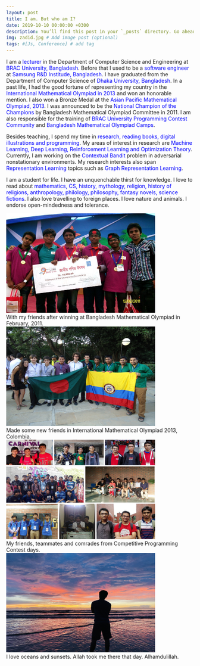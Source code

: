 ```yaml
---
layout: post
title: I am. But who am I?
date: 2019-10-10 00:00:00 +0300
description: You’ll find this post in your `_posts` directory. Go ahead and edit it and re-build the site to see your changes. # Add post description (optional)
img: zadid.jpg # Add image post (optional)
tags: #[Js, Conference] # add tag
---
```


I am a <span style="color:blue;">lecturer</span> in the Department of Computer Science and Engineering at <span style="color:blue;">BRAC University, Bangladesh</span>. Before that I used to be a <span style = "color:blue;">software engineer</span> at <span style = "color:blue;">Samsung R&D Institude, Bangladesh</span>. I have graduated from the Department of Computer Science of <span style="color:blue;">Dhaka University, Bangladesh</span>. In a past life, I had the good fortune of representing my country in the <span style="color:blue;">International Mathematical Olympiad in 2013</span> and won an honorable mention. I also won a Bronze Medal at the <span style="color:blue;">Asian Pacific Mathematical Olympiad, 2013</span>. I was announced to be the <span style="color:blue;">National Champion of the Champions</span> by Bangladesh Mathematical Olympiad Committee in 2011. I am also responsible for the training of <span style = "color:blue;">BRAC University Programming Contest Community</span> and <span style = "color:blue;">Bangladesh Mathematical Olympiad Camps</span>.

Besides teaching, I spend my time in <span style="color:blue;">research, reading books, digital illustrations and programming</span>. My areas of interest in research are <span style="color:blue;">Machine Learning, Deep Learning, Reinforcement Learning and Optimization Theory</span>. Currently, I am working on the <span style="color:blue;">Contextual Bandit</span> problem in adversarial nonstationary environments. My research interests also span <span style="color:blue;">Representation Learning</span> topics such as <span style="color:blue;">Graph Representation Learning</span>.

I am a student for life. I have an unquenchable thirst for knowledge. I love to read about <span style="color:blue;">mathematics, CS, history, mythology, religion, history of religions, anthropology, philology, philosophy, fantasy novels, science fictions</span>. I also love travelling to foreign places. I love nature and animals. I endorse open-mindedness and tolerance. 


<div class="responsive">
  <div class="gallery">
    <a target="_blank" href="/assets/img/champ.jpg">
      <img src="/assets/img/champ.jpg" alt="Cinque Terre" width="400" height="267">
    </a>
    <div class="desc">With my friends after winning at Bangladesh Mathematical Olympiad in February, 2011.</div>
  </div>
</div>


<div class="responsive">
  <div class="gallery">
    <a target="_blank" href="/assets/img/colombia.jpg">
      <img src="/assets/img/colombia.jpg" alt="Forest" width="400" height="267">
    </a>
    <div class="desc">Made some new friends in International Mathematical Olympiad 2013, Colombia.</div>
  </div>
</div>

<div class="responsive">
  <div class="gallery">
    <a target="_blank" href="/assets/img/contest.jpg">
      <img src="/assets/img/contest.jpg" alt="Northern Lights" width="400" height="267">
    </a>
    <div class="desc">My friends, teammates and comrades from Competitive Programming Contest days.</div>
  </div>
</div>

<div class="responsive">
  <div class="gallery">
    <a target="_blank" href="/assets/img/ocean.jpg">
      <img src="/assets/img/ocean.jpg" alt="Mountains" width="400" height="267">
    </a>
    <div class="desc">I love oceans and sunsets. Allah took me there that day. Alhamdulillah. </div>
  </div>
</div>


